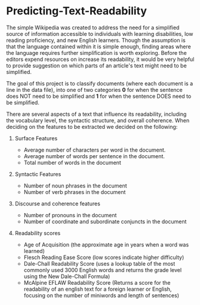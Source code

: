 # Predicting-Text-Readability
The simple Wikipedia was created to address the need for a simplified source of information accessible to individuals with learning disabilities, low reading proficiency, and new English learners. Though the assumption is that the language contained within it is simple enough, finding areas where the language requires further simplification is worth exploring. Before the editors expend resources on increase its readability, it would be very helpful to provide suggestion on which parts of an article's text might need to be simplified.

The goal of this project is to classify documents (where each document is a line in the data file), into one of two categories **0** for when the sentence does NOT need to be simplified and **1** for when the sentence DOES need to be simplified.

There are several aspects of a text that influence its readability, including the vocabulary level, the syntactic structure, and overall coherence. When deciding on the features to be extracted we decided on the following:

1. Surface Features
    * Average number of characters per word in the document.
    * Average number of words per sentence in the document.
    * Total number of words in the document
    
2. Syntactic Features
    * Number of noun phrases in the document
    * Number of verb phrases in the document
    
3. Discourse and coherence features
    * Number of pronouns in the document
    * Number of coordinate and subordinate conjuncts in the document
    
4. Readability scores
    * Age of Acquisition (the approximate age in years when a word was learned)
    * Flesch Reading Ease Score (low scores indicate higher difficulty)
    * Dale-Chall Readability Score (uses a lookup table of the most commonly used 3000 English words and returns the grade level  using the New Dale-Chall Formula)
    * McAlpine EFLAW Readability Score (Returns a score for the readability of an english text for a foreign learner or English, focusing on the number of miniwords and length of sentences)



